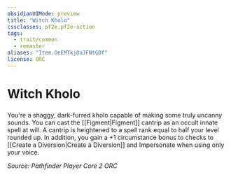 ```yaml
---
obsidianUIMode: preview
title: "Witch Kholo"
cssclasses: pf2e,pf2e-action
tags:
  - trait/common
  - remaster
aliases: "Item.OeEMTkjOaJFNtGDf"
license: ORC
---
```

# Witch Kholo

### 






You're a shaggy, dark-furred kholo capable of making some truly uncanny sounds. You can cast the [[Figment|Figment]] cantrip as an occult innate spell at will. A cantrip is heightened to a spell rank equal to half your level rounded up. In addition, you gain a +1 circumstance bonus to checks to [[Create a Diversion|Create a Diversion]] and Impersonate when using only your voice.

*Source: Pathfinder Player Core 2*
*ORC*